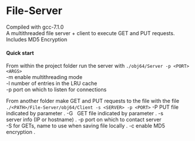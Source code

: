 # File-Server  
Compiled with gcc-7.1.0  
A multithreaded file server + client to execute GET and PUT requests. Includes MD5 Encryption  

#### Quick start  
From within the project folder run the server with `./obj64/Server -p <PORT> <ARGS>`   
-m    enable multithreading mode  
-l    number of entries in the LRU cache  
-p    port on which to listen for connections  
  
  
From another folder make GET and PUT requests to the file with the file `./<PATH>/File-Server/obj64/Client -s <SERVER> -p <PORT>` 
-P <filename>   PUT file indicated by parameter . 
-G <filename>   GET file indicated by parameter . 
-s              server info (IP or hostname) . 
-p              port on which to contact server  
-S <filename>   for GETs, name to use when saving file locally . 
-c              enable MD5 encryption . 
